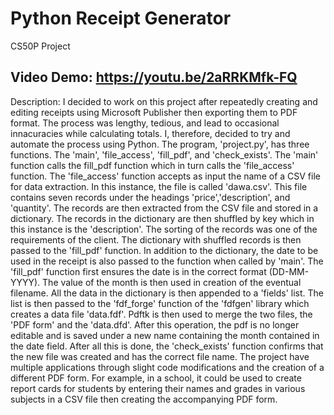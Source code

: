 # Python Receipt Generator
CS50P Project
## Video Demo: https://youtu.be/2aRRKMfk-FQ

Description: I decided to work on this project after repeatedly creating and editing receipts using Microsoft Publisher then exporting them to PDF format. The process was lengthy, tedious, and lead to occasional innacuracies while calculating totals. I, therefore, decided to try and automate the process using Python. The program, 'project.py', has three functions. The 'main', 'file_access', 'fill_pdf', and 'check_exists'. The 'main' function calls the fill_pdf function which in turn calls the 'file_access' function. The 'file_access' function accepts as input the name of a CSV file for data extraction. In this instance, the file is called 'dawa.csv'. This file contains seven records under the headings 'price','description', and 'quantity'. The records are then extracted from the CSV file and stored in a dictionary. The records in the dictionary are then shuffled by key which in this instance is the 'description'. The sorting of the records was one of the requirements of the client. The dictionary with shuffled records is then passed to the 'fill_pdf' function. In addition to the dictionary, the date to be used in the receipt is also passed to the function when called by 'main'. The 'fill_pdf' function first ensures the date is in the correct format (DD-MM-YYYY). The value of the month is then used in creation of the eventual filename. All the data in the dictionary is then appended to a 'fields' list. The list is then passed to the 'fdf_forge' function of the 'fdfgen' library which creates a data file 'data.fdf'. Pdftk is then used to merge the two files, the 'PDF form' and the 'data.dfd'. After this operation, the pdf is no longer editable and is saved under a new name containing the month contained in the date field. After all this is done, the 'check_exists' function confirms that the new file was created and has the correct file name. The project have multiple applications through slight code modifications and the creation of a different PDF form. For example, in a school, it could be used to create report cards for students by entering their names and grades in various subjects in a CSV file then creating the accompanying PDF form.

